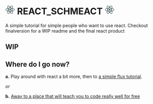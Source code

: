 # ![react logo](/assets/img/react_logo_fandc.png) REACT_SCHMEACT ![react logo](/assets/img/react_logo_fandc.png)
A simple tutorial for simple people who want to use react.
Checkout finalversion for a WIP readme and the final react product
## WIP

## Where do I go now?
__a.__ Play around with react a bit more, then to [a simple flux tutorial](https://github.com/MIJOTHY/FOR_FLUX_SAKE).     

_or_  

__b.__ [Away to a place that will teach you to code really well for free](http://foundersandcoders.org/apply.html)  
